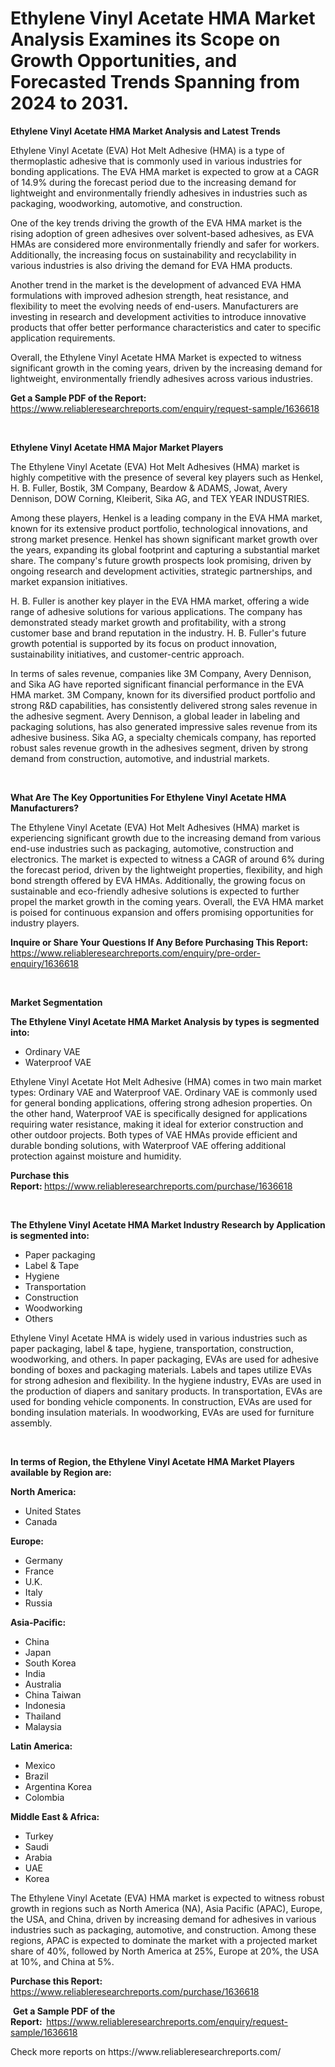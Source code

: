<p><h1>Ethylene Vinyl Acetate HMA Market Analysis Examines its Scope on Growth Opportunities, and Forecasted Trends Spanning from 2024 to 2031.</h1></p><p><strong>Ethylene Vinyl Acetate HMA Market Analysis and Latest Trends</strong></p>
<p><p>Ethylene Vinyl Acetate (EVA) Hot Melt Adhesive (HMA) is a type of thermoplastic adhesive that is commonly used in various industries for bonding applications. The EVA HMA market is expected to grow at a CAGR of 14.9% during the forecast period due to the increasing demand for lightweight and environmentally friendly adhesives in industries such as packaging, woodworking, automotive, and construction.</p><p>One of the key trends driving the growth of the EVA HMA market is the rising adoption of green adhesives over solvent-based adhesives, as EVA HMAs are considered more environmentally friendly and safer for workers. Additionally, the increasing focus on sustainability and recyclability in various industries is also driving the demand for EVA HMA products.</p><p>Another trend in the market is the development of advanced EVA HMA formulations with improved adhesion strength, heat resistance, and flexibility to meet the evolving needs of end-users. Manufacturers are investing in research and development activities to introduce innovative products that offer better performance characteristics and cater to specific application requirements.</p><p>Overall, the Ethylene Vinyl Acetate HMA Market is expected to witness significant growth in the coming years, driven by the increasing demand for lightweight, environmentally friendly adhesives across various industries.</p></p>
<p><strong>Get a Sample PDF of the Report:&nbsp;</strong> <a href="https://www.reliableresearchreports.com/enquiry/request-sample/1636618">https://www.reliableresearchreports.com/enquiry/request-sample/1636618</a></p>
<p>&nbsp;</p>
<p><strong>Ethylene Vinyl Acetate HMA Major Market Players</strong></p>
<p><p>The Ethylene Vinyl Acetate (EVA) Hot Melt Adhesives (HMA) market is highly competitive with the presence of several key players such as Henkel, H. B. Fuller, Bostik, 3M Company, Beardow & ADAMS, Jowat, Avery Dennison, DOW Corning, Kleiberit, Sika AG, and TEX YEAR INDUSTRIES.</p><p>Among these players, Henkel is a leading company in the EVA HMA market, known for its extensive product portfolio, technological innovations, and strong market presence. Henkel has shown significant market growth over the years, expanding its global footprint and capturing a substantial market share. The company's future growth prospects look promising, driven by ongoing research and development activities, strategic partnerships, and market expansion initiatives.</p><p>H. B. Fuller is another key player in the EVA HMA market, offering a wide range of adhesive solutions for various applications. The company has demonstrated steady market growth and profitability, with a strong customer base and brand reputation in the industry. H. B. Fuller's future growth potential is supported by its focus on product innovation, sustainability initiatives, and customer-centric approach.</p><p>In terms of sales revenue, companies like 3M Company, Avery Dennison, and Sika AG have reported significant financial performance in the EVA HMA market. 3M Company, known for its diversified product portfolio and strong R&D capabilities, has consistently delivered strong sales revenue in the adhesive segment. Avery Dennison, a global leader in labeling and packaging solutions, has also generated impressive sales revenue from its adhesive business. Sika AG, a specialty chemicals company, has reported robust sales revenue growth in the adhesives segment, driven by strong demand from construction, automotive, and industrial markets.</p></p>
<p>&nbsp;</p>
<p><strong>What Are The Key Opportunities For Ethylene Vinyl Acetate HMA Manufacturers?</strong></p>
<p><p>The Ethylene Vinyl Acetate (EVA) Hot Melt Adhesives (HMA) market is experiencing significant growth due to the increasing demand from various end-use industries such as packaging, automotive, construction and electronics. The market is expected to witness a CAGR of around 6% during the forecast period, driven by the lightweight properties, flexibility, and high bond strength offered by EVA HMAs. Additionally, the growing focus on sustainable and eco-friendly adhesive solutions is expected to further propel the market growth in the coming years. Overall, the EVA HMA market is poised for continuous expansion and offers promising opportunities for industry players.</p></p>
<p><strong>Inquire or Share Your Questions If Any Before Purchasing This Report:</strong> <a href="https://www.reliableresearchreports.com/enquiry/pre-order-enquiry/1636618">https://www.reliableresearchreports.com/enquiry/pre-order-enquiry/1636618</a></p>
<p>&nbsp;</p>
<p><strong>Market Segmentation</strong></p>
<p><strong>The Ethylene Vinyl Acetate HMA Market Analysis by types is segmented into:</strong></p>
<p><ul><li>Ordinary VAE</li><li>Waterproof VAE</li></ul></p>
<p><p>Ethylene Vinyl Acetate Hot Melt Adhesive (HMA) comes in two main market types: Ordinary VAE and Waterproof VAE. Ordinary VAE is commonly used for general bonding applications, offering strong adhesion properties. On the other hand, Waterproof VAE is specifically designed for applications requiring water resistance, making it ideal for exterior construction and other outdoor projects. Both types of VAE HMAs provide efficient and durable bonding solutions, with Waterproof VAE offering additional protection against moisture and humidity.</p></p>
<p><strong>Purchase this Report:&nbsp;</strong><a href="https://www.reliableresearchreports.com/purchase/1636618">https://www.reliableresearchreports.com/purchase/1636618</a></p>
<p>&nbsp;</p>
<p><strong>The Ethylene Vinyl Acetate HMA Market Industry Research by Application is segmented into:</strong></p>
<p><ul><li>Paper packaging</li><li>Label & Tape</li><li>Hygiene</li><li>Transportation</li><li>Construction</li><li>Woodworking</li><li>Others</li></ul></p>
<p><p>Ethylene Vinyl Acetate HMA is widely used in various industries such as paper packaging, label & tape, hygiene, transportation, construction, woodworking, and others. In paper packaging, EVAs are used for adhesive bonding of boxes and packaging materials. Labels and tapes utilize EVAs for strong adhesion and flexibility. In the hygiene industry, EVAs are used in the production of diapers and sanitary products. In transportation, EVAs are used for bonding vehicle components. In construction, EVAs are used for bonding insulation materials. In woodworking, EVAs are used for furniture assembly.</p></p>
<p>&nbsp;</p>
<p><strong>In terms of Region, the Ethylene Vinyl Acetate HMA Market Players available by Region are:</strong></p>
<p>
    <p> <strong> North America: </strong>
        <ul>
            <li>United States</li>
            <li>Canada</li>
        </ul>
        </p> 
    <p> <strong> Europe: </strong>
        <ul>
            <li>Germany</li>
            <li>France</li>
            <li>U.K.</li>
            <li>Italy</li>
            <li>Russia</li>
        </ul>
        </p> 
    <p> <strong> Asia-Pacific: </strong>
        <ul>
            <li>China</li>
            <li>Japan</li>
            <li>South Korea</li>
            <li>India</li>
            <li>Australia</li>
            <li>China Taiwan</li>
            <li>Indonesia</li>
            <li>Thailand</li>
            <li>Malaysia</li>
        </ul>
        </p> 
    <p> <strong> Latin America: </strong>
        <ul>
            <li>Mexico</li>
            <li>Brazil</li>
            <li>Argentina Korea</li>
            <li>Colombia</li>
        </ul>
        </p> 
    <p> <strong> Middle East & Africa: </strong>
        <ul>
            <li>Turkey</li>
            <li>Saudi</li>
            <li>Arabia</li>
            <li>UAE</li>
            <li>Korea</li>
        </ul>
    </p>
    </p>
<p><p>The Ethylene Vinyl Acetate (EVA) HMA market is expected to witness robust growth in regions such as North America (NA), Asia Pacific (APAC), Europe, the USA, and China, driven by increasing demand for adhesives in various industries such as packaging, automotive, and construction. Among these regions, APAC is expected to dominate the market with a projected market share of 40%, followed by North America at 25%, Europe at 20%, the USA at 10%, and China at 5%.</p></p>
<p><strong>Purchase this Report: </strong><a href="https://www.reliableresearchreports.com/purchase/1636618">https://www.reliableresearchreports.com/purchase/1636618</a></p>
<p>&nbsp;<strong>Get a Sample PDF of the Report:&nbsp;&nbsp;</strong><a href="https://www.reliableresearchreports.com/enquiry/request-sample/1636618">https://www.reliableresearchreports.com/enquiry/request-sample/1636618</a></p>
<p><strong></strong></p>
<p>Check more reports on https://www.reliableresearchreports.com/</p>